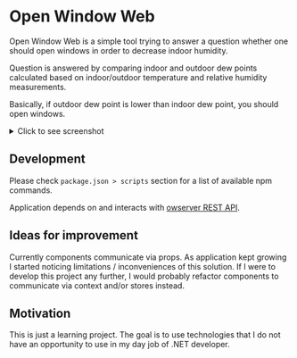 # Open Window Web

Open Window Web is a simple tool trying to answer a question whether one should open windows in order to decrease indoor humidity.

Question is answered by comparing indoor and outdoor dew points calculated based on indoor/outdoor temperature and relative humidity measurements.

Basically, if outdoor dew point is lower than indoor dew point, you should open windows.

<details>
<summary>Click to see screenshot</summary>

![Open Window Web Screenshot](./docs/open-window-web.png)

</details>

## Development

Please check `package.json > scripts` section for a list of available npm commands.

Application depends on and interacts with [owserver REST API](https://github.com/szmergiell/open-window).

## Ideas for improvement

Currently components communicate via props. As application kept growing I started noticing limitations / inconveniences of this solution. If I were to develop this project any further, I would probably refactor components to communicate via context and/or stores instead.

## Motivation

This is just a learning project. The goal is to use technologies that I do not have an opportunity to use in my day job of .NET developer.
